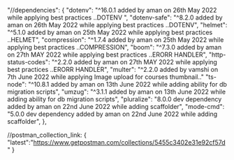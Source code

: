 "//dependencies": {
    "dotenv": "^16.0.1 added by aman on 26th May 2022 while applying best practices ..DOTENV ",
    "dotenv-safe": "^8.2.0 added by aman on 26th May 2022 while applying best practices ..DOTENV",
    "helmet": "^5.1.0 added by aman on 25th May 2022 while applying best practices ..HELMET",
    "compression": "^1.7.4 added by aman on 25th May 2022 while applying best practices ..COMPRESSION",
    "boom": "^7.3.0 added by aman on 27th MAY 2022 while applying best practices ..ERORR HANDLER",
    "http-status-codes": "^2.2.0 added by aman on 27th MAY 2022 while applying best practices ..ERORR HANDLER",
    "multer": "^2.2.0 added by vamshi on 7th June 2022 while applying Image upload for courses thumbnail.."
    "ts-node": "^10.8.1 added by aman on 13th June 2022 while adding ability for db migration scripts",
    "umzug": "^3.1.1 added by aman on 13th June 2022 while adding ability for db migration scripts",
    "pluralize": "8.0.0 dev dependency added by aman on 22nd June 2022 while adding scaffolder",
    "mode-cmd": "5.0.0 dev dependency added by aman on 22nd June 2022 while adding scaffolder",
  },


//postman_collection_link: {
    "latest":"https://www.getpostman.com/collections/5455c3402e31e92cf57d"
  } 